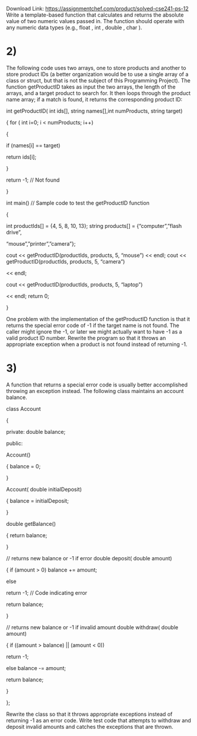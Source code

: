 Download Link: https://assignmentchef.com/product/solved-cse241-ps-12
<br>
Write a template-based function that calculates and returns the absolute value of two numeric values passed in. The function should operate with any numeric data types (e.g., float , int , double , char ).

<h1>2)</h1>

The following code uses two arrays, one to store products and another to store product IDs (a better organization would be to use a single array of a class or struct, but that is not the subject of this Programming Project). The function getProductID takes as input the two arrays, the length of the arrays, and a target product to search for. It then loops through the product name array; if a match is found, it returns the corresponding product ID:




int getProductID( int ids[], string names[],int numProducts, string target)

{ for ( int i=0; i &lt; numProducts; i++)

{

if (names[i] == target)

return ids[i];

}

return -1; // Not found

}

int main() // Sample code to test the getProductID function

{

int productIds[] = {4, 5, 8, 10, 13}; string products[] = {“computer”,”flash drive”,

“mouse”,”printer”,”camera”};

cout &lt;&lt; getProductID(productIds, products, 5, “mouse”) &lt;&lt; endl; cout &lt;&lt; getProductID(productIds, products, 5, “camera”)

&lt;&lt; endl;

cout &lt;&lt; getProductID(productIds, products, 5, “laptop”)

&lt;&lt; endl; return 0;

}

One problem with the implementation of the getProductID function is that it returns the special error code of -1 if the target name is not found. The caller might ignore the -1, or later we might actually want to have -1 as a valid product ID number. Rewrite the program so that it throws an appropriate exception when a product is not found instead of returning -1.

<h1>3)</h1>

A function that returns a special error code is usually better accomplished throwing an exception instead. The following class maintains an account balance.

class Account

{

private: double balance;

public:

Account()

{ balance = 0;

}

Account( double initialDeposit)

{ balance = initialDeposit;

}

double getBalance()

{ return balance;

}

// returns new balance or -1 if error double deposit( double amount)

{ if (amount &gt; 0) balance += amount;

else

return -1; // Code indicating error

return balance;

}

// returns new balance or -1 if invalid amount double withdraw( double amount)

{ if ((amount &gt; balance) || (amount &lt; 0))

return -1;

else balance -= amount;

return balance;

}

};

Rewrite the class so that it throws appropriate exceptions instead of returning -1 as an error code. Write test code that attempts to withdraw and deposit invalid amounts and catches the exceptions that are thrown.